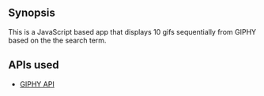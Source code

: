 Synopsis
----------------------
This is a JavaScript based app that displays 10 gifs sequentially from GIPHY based on the the search term.

APIs used
-------------
  - [GIPHY API](https://developers.giphy.com/docs/)